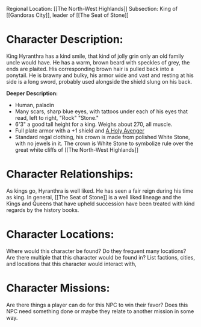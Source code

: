 Regional Location: [[The North-West Highlands]]
Subsection: King of [[Gandoras City]], leader of [[The Seat of Stone]]

# Character Description:
King Hyranthra has a kind smile, that kind of jolly grin only an old family uncle would have. He has a warm, brown beard with speckles of grey, the ends are plaited. His corresponding brown hair is pulled back into a ponytail. He is brawny and bulky, his armor wide and vast and resting at his side is a long sword, probably used alongside the shield slung on his back.

**Deeper Description:**
-  Human, paladin
-  Many scars, sharp blue eyes, with tattoos under each of his eyes that read, left to right, "Rock" "Stone."
-  6'3" a good tall height for a king. Weighs about 270, all muscle.
-  Full plate armor with a +1 shield and [A Holy Avenger](https://roll20.net/compendium/dnd5e/Holy%20Avenger#content)
-  Standard regal clothing, his crown is made from polished White Stone, with no jewels in it. The crown is White Stone to symbolize rule over the great white cliffs of [[The North-West Highlands]]
# Character Relationships:
As kings go, Hyranthra is well liked. He has seen a fair reign during his time as king. In general, [[The Seat of Stone]] is a well liked lineage and the Kings and Queens that have upheld succession have been treated with kind regards by the history books. 

# Character Locations:
Where would this character be found? Do they frequent many locations? Are there multiple that this character would be found in? List factions, cities, and locations that this character would interact with,

# Character Missions:
Are there things a player can do for this NPC to win their favor? Does this NPC need something done or maybe they relate to another mission in some way. 
